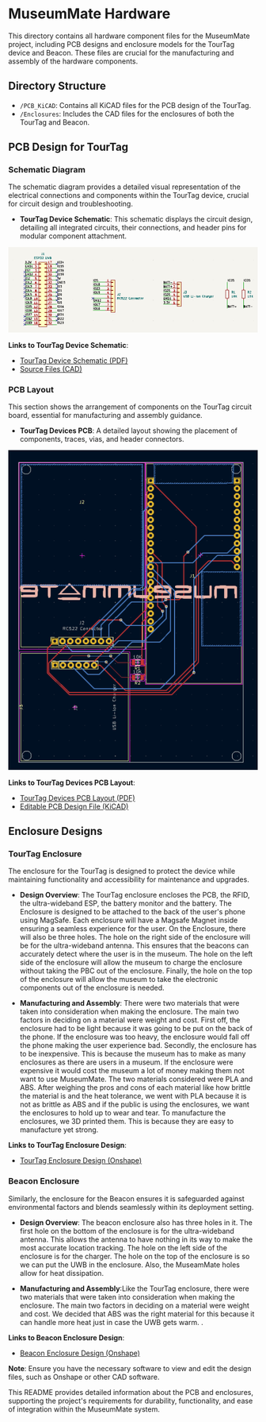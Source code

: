 # MuseumMate Hardware

This directory contains all hardware component files for the MuseumMate project, including PCB designs and enclosure models for the TourTag device and Beacon. These files are crucial for the manufacturing and assembly of the hardware components.

## Directory Structure

- `/PCB_KiCAD`: Contains all KiCAD files for the PCB design of the TourTag.
- `/Enclosures`: Includes the CAD files for the enclosures of both the TourTag and Beacon.

## PCB Design for TourTag

### Schematic Diagram

The schematic diagram provides a detailed visual representation of the electrical connections and components within the TourTag device, crucial for circuit design and troubleshooting.

- **TourTag Device Schematic**: This schematic displays the circuit design, detailing all integrated circuits, their connections, and header pins for modular component attachment.

![image](/media/pcbschematic.PNG)

**Links to TourTag Device Schematic**:
- [TourTag Device Schematic (PDF)](/media/pcbschematic.pdf)
- [Source Files (CAD)](/hardware/PCB_KiCAD/UWB_PCB/UWB_PCB.kicad_sch)

### PCB Layout

This section shows the arrangement of components on the TourTag circuit board, essential for manufacturing and assembly guidance.

- **TourTag Devices PCB**: A detailed layout showing the placement of components, traces, vias, and header connectors.

![image](/media/pcbdesign.PNG)

**Links to TourTag Devices PCB Layout**:
- [TourTag Devices PCB Layout (PDF)](/media/pcbdesign.pdf)
- [Editable PCB Design File (KiCAD)](/hardware/PCB_KiCAD/UWB_PCB/UWB_PCB.kicad_pcb)

## Enclosure Designs

### TourTag Enclosure

The enclosure for the TourTag is designed to protect the device while maintaining functionality and accessibility for maintenance and upgrades.

- **Design Overview**: 
The TourTag enclosure encloses the PCB, the RFID, the ultra-wideband ESP, the battery monitor and the battery. The Enclosure is designed to be attached to the back of the user's phone using MagSafe. Each enclosure will have a Magsafe Magnet inside ensuring a seamless experience for the user. On the Enclosure, there will also be three holes. The hole on the right side of the enclosure will be for the ultra-wideband antenna. This ensures that the beacons can accurately detect where the user is in the museum. The hole on the left side of the enclosure will allow the museum to charge the enclosure without taking the PBC out of the enclosure. Finally, the hole on the top of the enclosure will allow the museum to take the electronic components out of the enclosure is needed. 

- **Manufacturing and Assembly**: There were two materials that were taken into consideration when making the enclosure. The main two factors in deciding on a material were weight and cost. First off, the enclosure had to be light because it was going to be put on the back of the phone. If the enclosure was too heavy, the enclosure would fall off the phone making the user experience bad. Secondly, the enclosure has to be inexpensive. This is because the museum has to make as many enclosures as there are users in a museum. If the enclosure were expensive it would cost the museum a lot of money making them not want to use MuseumMate. The two materials considered were PLA and ABS. After weighing the pros and cons of each material like how brittle the material is and the heat tolerance, we went with PLA because it is not as brittle as ABS and if the public is using the enclosures, we want the enclosures to hold up to wear and tear. To manufacture the enclosures, we 3D printed them. This is because they are easy to manufacture yet strong.

**Links to TourTag Enclosure Design**:
- [TourTag Enclosure Design (Onshape)](#[link_to_tourtag_onshape_file](https://cad.onshape.com/documents/7aaab9504794f084db368c22/w/5395925245216489e8e7f16a/e/d80cc8f357e229253dcfb44c))

### Beacon Enclosure

Similarly, the enclosure for the Beacon ensures it is safeguarded against environmental factors and blends seamlessly within its deployment setting.

- **Design Overview**: The beacon enclosure also has three holes in it. The first hole on the bottom of the enclosure is for the ultra-wideband antenna. This allows the antenna to have nothing in its way to make the most accurate location tracking. The hole on the left side of the enclosure is for the charger. The hole on the top of the enclosure is so we can put the UWB in the enclosure. Also, the MuseamMate holes allow for heat dissipation. 


- **Manufacturing and Assembly**:Like the TourTag enclosure, there were two materials that were taken into consideration when making the enclosure. The main two factors in deciding on a material were weight and cost. We decided that ABS was the right material for this because it can handle more heat just in case the UWB gets warm. .

**Links to Beacon Enclosure Design**:
- [Beacon Enclosure Design (Onshape)](#[link_to_beacon_onshape_file](https://cad.onshape.com/documents/9a545c80bb0287f4124073f7/w/fd1997773b928c532072d26f/e/a766d1128aeb9f154a371a63))

**Note**: Ensure you have the necessary software to view and edit the design files, such as Onshape or other CAD software.

This README provides detailed information about the PCB and enclosures, supporting the project's requirements for durability, functionality, and ease of integration within the MuseumMate system.

